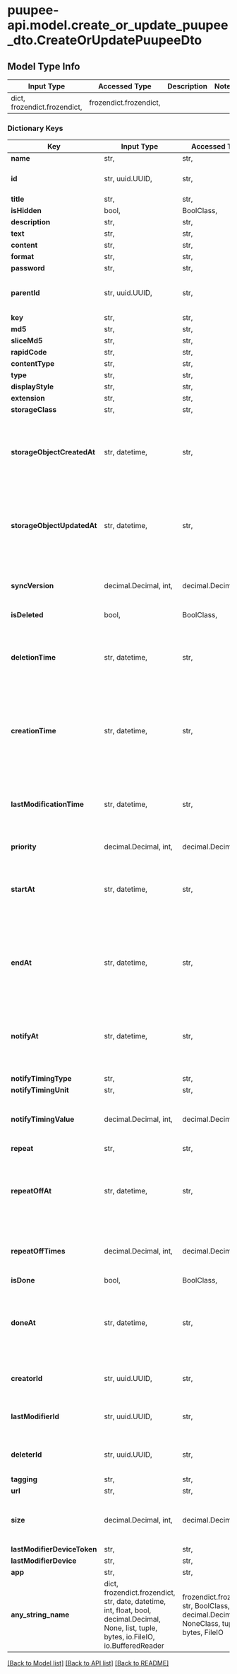 # puupee-api.model.create_or_update_puupee_dto.CreateOrUpdatePuupeeDto

## Model Type Info
Input Type | Accessed Type | Description | Notes
------------ | ------------- | ------------- | -------------
dict, frozendict.frozendict,  | frozendict.frozendict,  |  | 

### Dictionary Keys
Key | Input Type | Accessed Type | Description | Notes
------------ | ------------- | ------------- | ------------- | -------------
**name** | str,  | str,  |  | 
**id** | str, uuid.UUID,  | str,  |  | value must be a uuid
**title** | str,  | str,  |  | [optional] 
**isHidden** | bool,  | BoolClass,  |  | [optional] 
**description** | str,  | str,  |  | [optional] 
**text** | str,  | str,  |  | [optional] 
**content** | str,  | str,  |  | [optional] 
**format** | str,  | str,  |  | [optional] 
**password** | str,  | str,  |  | [optional] 
**parentId** | str, uuid.UUID,  | str,  |  | [optional] value must be a uuid
**key** | str,  | str,  |  | [optional] 
**md5** | str,  | str,  |  | [optional] 
**sliceMd5** | str,  | str,  |  | [optional] 
**rapidCode** | str,  | str,  |  | [optional] 
**contentType** | str,  | str,  |  | [optional] 
**type** | str,  | str,  |  | [optional] 
**displayStyle** | str,  | str,  |  | [optional] 
**extension** | str,  | str,  |  | [optional] 
**storageClass** | str,  | str,  |  | [optional] 
**storageObjectCreatedAt** | str, datetime,  | str,  |  | [optional] value must conform to RFC-3339 date-time
**storageObjectUpdatedAt** | str, datetime,  | str,  |  | [optional] value must conform to RFC-3339 date-time
**syncVersion** | decimal.Decimal, int,  | decimal.Decimal,  |  | [optional] value must be a 64 bit integer
**isDeleted** | bool,  | BoolClass,  |  | [optional] 
**deletionTime** | str, datetime,  | str,  |  | [optional] value must conform to RFC-3339 date-time
**creationTime** | str, datetime,  | str,  |  | [optional] value must conform to RFC-3339 date-time
**lastModificationTime** | str, datetime,  | str,  |  | [optional] value must conform to RFC-3339 date-time
**priority** | decimal.Decimal, int,  | decimal.Decimal,  |  | [optional] 
**startAt** | str, datetime,  | str,  |  | [optional] value must conform to RFC-3339 date-time
**endAt** | str, datetime,  | str,  |  | [optional] value must conform to RFC-3339 date-time
**notifyAt** | str, datetime,  | str,  |  | [optional] value must conform to RFC-3339 date-time
**notifyTimingType** | str,  | str,  |  | [optional] 
**notifyTimingUnit** | str,  | str,  |  | [optional] 
**notifyTimingValue** | decimal.Decimal, int,  | decimal.Decimal,  |  | [optional] value must be a 32 bit integer
**repeat** | str,  | str,  |  | [optional] 
**repeatOffAt** | str, datetime,  | str,  |  | [optional] value must conform to RFC-3339 date-time
**repeatOffTimes** | decimal.Decimal, int,  | decimal.Decimal,  |  | [optional] value must be a 32 bit integer
**isDone** | bool,  | BoolClass,  |  | [optional] 
**doneAt** | str, datetime,  | str,  |  | [optional] value must conform to RFC-3339 date-time
**creatorId** | str, uuid.UUID,  | str,  |  | [optional] value must be a uuid
**lastModifierId** | str, uuid.UUID,  | str,  |  | [optional] value must be a uuid
**deleterId** | str, uuid.UUID,  | str,  |  | [optional] value must be a uuid
**tagging** | str,  | str,  |  | [optional] 
**url** | str,  | str,  |  | [optional] 
**size** | decimal.Decimal, int,  | decimal.Decimal,  |  | [optional] value must be a 64 bit integer
**lastModifierDeviceToken** | str,  | str,  |  | [optional] 
**lastModifierDevice** | str,  | str,  |  | [optional] 
**app** | str,  | str,  |  | [optional] 
**any_string_name** | dict, frozendict.frozendict, str, date, datetime, int, float, bool, decimal.Decimal, None, list, tuple, bytes, io.FileIO, io.BufferedReader | frozendict.frozendict, str, BoolClass, decimal.Decimal, NoneClass, tuple, bytes, FileIO | any string name can be used but the value must be the correct type | [optional]

[[Back to Model list]](../../README.md#documentation-for-models) [[Back to API list]](../../README.md#documentation-for-api-endpoints) [[Back to README]](../../README.md)

